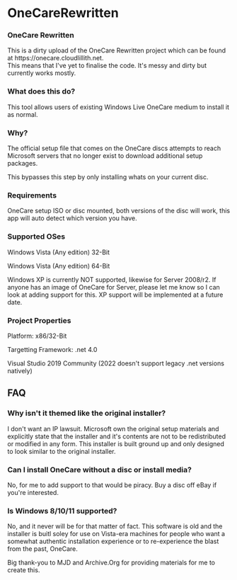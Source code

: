 # OneCareRewritten
<h3>OneCare Rewritten</h3>
<p>This is a dirty upload of the OneCare Rewritten project which can be found at https://onecare.cloudlillith.net. <br> This means that I've
yet to finalise the code. It's messy and dirty but currently works mostly.</p>
<h3>What does this do?</h3>
<p>This tool allows users of existing Windows Live OneCare medium to install it as normal.</p>
<h3>Why?</h3>
<p>The official setup file that comes on the OneCare discs attempts to reach Microsoft servers that no longer exist to download additional setup packages.</p>
<p>This bypasses this step by only installing whats on your current disc.</p>
<h3>Requirements</h3>
<p>OneCare setup ISO or disc mounted, both versions of the disc will work, this app will auto detect which version you have.</p>
<h3>Supported OSes</h3>
<p>Windows Vista (Any edition) 32-Bit</p>
<p>Windows Vista (Any edition) 64-Bit</p>
<p>Windows XP is currently NOT supported, likewise for Server 2008/r2. If anyone has an image of OneCare for Server, please let me know so I can look at
adding support for this. XP support will be implemented at a future date.</p>
<h3>Project Properties</h3>
<p>Platform: x86/32-Bit</p>
<p>Targetting Framework: .net 4.0</p>
<p>Visual Studio 2019 Community (2022 doesn't support legacy .net versions natively)</p>
<h2>FAQ</h2>
<h3>Why isn't it themed like the original installer?</h3>
<p>I don't want an IP lawsuit. Microsoft own the original setup materials and explicitly state that the installer and it's contents are not to be redistributed
or modified in any form. This installer is built ground up and only designed to look similar to the original installer.</p>
<h3>Can I install OneCare without a disc or install media?</h3>
<p>No, for me to add support to that would be piracy. Buy a disc off eBay if you're interested.</p>
<h3>Is Windows 8/10/11 supported?</h3>
<p>No, and it never will be for that matter of fact. This software is old and the installer is buitl soley for use on Vista-era machines for people
who want a somewhat authentic installation experience or to re-experience the blast from the past, OneCare.</p>

<p>Big thank-you to MJD and Archive.Org for providing materials for me to create this.</p>
